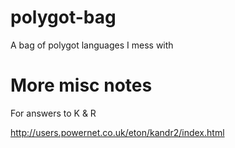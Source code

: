 polygot-bag
===========

A bag of polygot languages I mess with


More misc notes
===============

For answers to K & R

http://users.powernet.co.uk/eton/kandr2/index.html